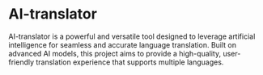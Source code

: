 # AI-translator
AI-translator is a powerful and versatile tool designed to leverage artificial intelligence for seamless and accurate language translation. Built on advanced AI models, this project aims to provide a high-quality, user-friendly translation experience that supports multiple languages.
